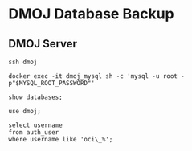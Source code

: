 # DMOJ Database Backup

## DMOJ Server

```shell
ssh dmoj
```

```shell
docker exec -it dmoj_mysql sh -c 'mysql -u root -p"$MYSQL_ROOT_PASSWORD"'
```

```mariadb
show databases;
```

```mariadb
use dmoj;
```

```mariadb
select username
from auth_user
where username like 'oci\_%';
```
